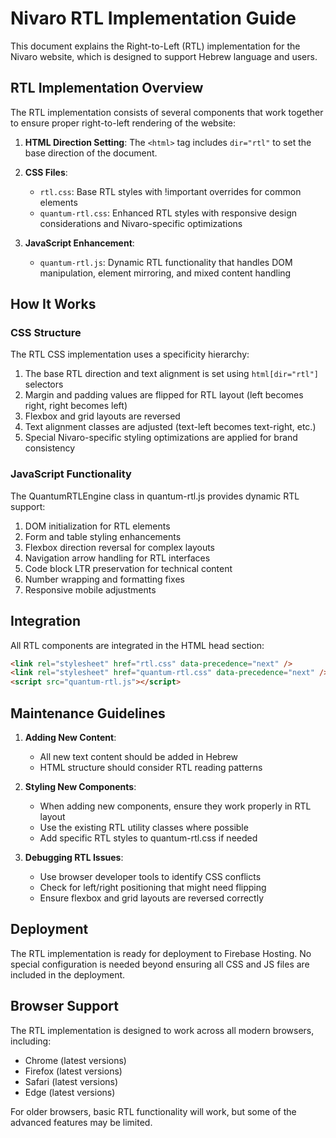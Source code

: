 # Nivaro RTL Implementation Guide

This document explains the Right-to-Left (RTL) implementation for the Nivaro website, which is designed to support Hebrew language and users.

## RTL Implementation Overview

The RTL implementation consists of several components that work together to ensure proper right-to-left rendering of the website:

1. **HTML Direction Setting**: The `<html>` tag includes `dir="rtl"` to set the base direction of the document.

2. **CSS Files**:
   - `rtl.css`: Base RTL styles with !important overrides for common elements
   - `quantum-rtl.css`: Enhanced RTL styles with responsive design considerations and Nivaro-specific optimizations

3. **JavaScript Enhancement**:
   - `quantum-rtl.js`: Dynamic RTL functionality that handles DOM manipulation, element mirroring, and mixed content handling

## How It Works

### CSS Structure

The RTL CSS implementation uses a specificity hierarchy:

1. The base RTL direction and text alignment is set using `html[dir="rtl"]` selectors
2. Margin and padding values are flipped for RTL layout (left becomes right, right becomes left)
3. Flexbox and grid layouts are reversed
4. Text alignment classes are adjusted (text-left becomes text-right, etc.)
5. Special Nivaro-specific styling optimizations are applied for brand consistency

### JavaScript Functionality

The QuantumRTLEngine class in quantum-rtl.js provides dynamic RTL support:

1. DOM initialization for RTL elements
2. Form and table styling enhancements
3. Flexbox direction reversal for complex layouts
4. Navigation arrow handling for RTL interfaces
5. Code block LTR preservation for technical content
6. Number wrapping and formatting fixes
7. Responsive mobile adjustments

## Integration

All RTL components are integrated in the HTML head section:

```html
<link rel="stylesheet" href="rtl.css" data-precedence="next" />
<link rel="stylesheet" href="quantum-rtl.css" data-precedence="next" />
<script src="quantum-rtl.js"></script>
```

## Maintenance Guidelines

1. **Adding New Content**:
   - All new text content should be added in Hebrew
   - HTML structure should consider RTL reading patterns

2. **Styling New Components**:
   - When adding new components, ensure they work properly in RTL layout
   - Use the existing RTL utility classes where possible
   - Add specific RTL styles to quantum-rtl.css if needed

3. **Debugging RTL Issues**:
   - Use browser developer tools to identify CSS conflicts
   - Check for left/right positioning that might need flipping
   - Ensure flexbox and grid layouts are reversed correctly

## Deployment

The RTL implementation is ready for deployment to Firebase Hosting. No special configuration is needed beyond ensuring all CSS and JS files are included in the deployment.

## Browser Support

The RTL implementation is designed to work across all modern browsers, including:
- Chrome (latest versions)
- Firefox (latest versions)
- Safari (latest versions)
- Edge (latest versions)

For older browsers, basic RTL functionality will work, but some of the advanced features may be limited.